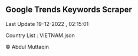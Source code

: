 

## Google Trends Keywords Scraper 
 
Last Update 19-12-2022 , 02:15:01

Country List :
VIETNAM.json



© Abdul Muttaqin 
